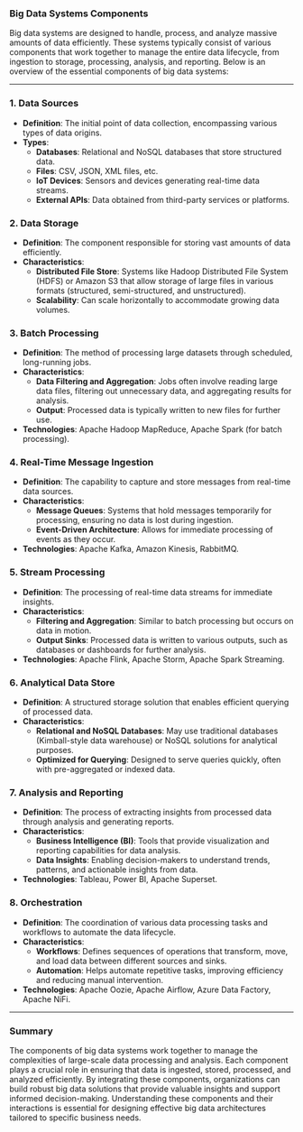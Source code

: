 ### Big Data Systems Components

Big data systems are designed to handle, process, and analyze massive amounts of data efficiently. These systems typically consist of various components that work together to manage the entire data lifecycle, from ingestion to storage, processing, analysis, and reporting. Below is an overview of the essential components of big data systems:

---

### 1. **Data Sources**
- **Definition**: The initial point of data collection, encompassing various types of data origins.
- **Types**:
  - **Databases**: Relational and NoSQL databases that store structured data.
  - **Files**: CSV, JSON, XML files, etc.
  - **IoT Devices**: Sensors and devices generating real-time data streams.
  - **External APIs**: Data obtained from third-party services or platforms.
  
### 2. **Data Storage**
- **Definition**: The component responsible for storing vast amounts of data efficiently.
- **Characteristics**:
  - **Distributed File Store**: Systems like Hadoop Distributed File System (HDFS) or Amazon S3 that allow storage of large files in various formats (structured, semi-structured, and unstructured).
  - **Scalability**: Can scale horizontally to accommodate growing data volumes.

### 3. **Batch Processing**
- **Definition**: The method of processing large datasets through scheduled, long-running jobs.
- **Characteristics**:
  - **Data Filtering and Aggregation**: Jobs often involve reading large data files, filtering out unnecessary data, and aggregating results for analysis.
  - **Output**: Processed data is typically written to new files for further use.
- **Technologies**: Apache Hadoop MapReduce, Apache Spark (for batch processing).

### 4. **Real-Time Message Ingestion**
- **Definition**: The capability to capture and store messages from real-time data sources.
- **Characteristics**:
  - **Message Queues**: Systems that hold messages temporarily for processing, ensuring no data is lost during ingestion.
  - **Event-Driven Architecture**: Allows for immediate processing of events as they occur.
- **Technologies**: Apache Kafka, Amazon Kinesis, RabbitMQ.

### 5. **Stream Processing**
- **Definition**: The processing of real-time data streams for immediate insights.
- **Characteristics**:
  - **Filtering and Aggregation**: Similar to batch processing but occurs on data in motion.
  - **Output Sinks**: Processed data is written to various outputs, such as databases or dashboards for further analysis.
- **Technologies**: Apache Flink, Apache Storm, Apache Spark Streaming.

### 6. **Analytical Data Store**
- **Definition**: A structured storage solution that enables efficient querying of processed data.
- **Characteristics**:
  - **Relational and NoSQL Databases**: May use traditional databases (Kimball-style data warehouse) or NoSQL solutions for analytical purposes.
  - **Optimized for Querying**: Designed to serve queries quickly, often with pre-aggregated or indexed data.

### 7. **Analysis and Reporting**
- **Definition**: The process of extracting insights from processed data through analysis and generating reports.
- **Characteristics**:
  - **Business Intelligence (BI)**: Tools that provide visualization and reporting capabilities for data analysis.
  - **Data Insights**: Enabling decision-makers to understand trends, patterns, and actionable insights from data.
- **Technologies**: Tableau, Power BI, Apache Superset.

### 8. **Orchestration**
- **Definition**: The coordination of various data processing tasks and workflows to automate the data lifecycle.
- **Characteristics**:
  - **Workflows**: Defines sequences of operations that transform, move, and load data between different sources and sinks.
  - **Automation**: Helps automate repetitive tasks, improving efficiency and reducing manual intervention.
- **Technologies**: Apache Oozie, Apache Airflow, Azure Data Factory, Apache NiFi.

---

### Summary

The components of big data systems work together to manage the complexities of large-scale data processing and analysis. Each component plays a crucial role in ensuring that data is ingested, stored, processed, and analyzed efficiently. By integrating these components, organizations can build robust big data solutions that provide valuable insights and support informed decision-making. Understanding these components and their interactions is essential for designing effective big data architectures tailored to specific business needs.
